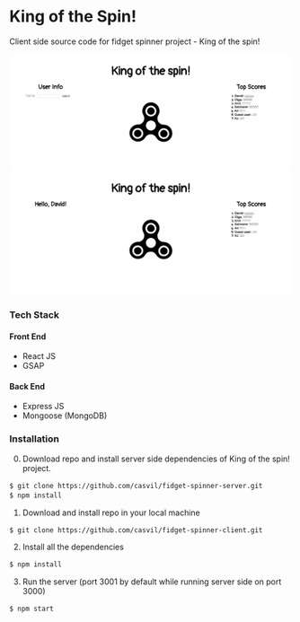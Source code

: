# King of the Spin!

Client side source code for fidget spinner project - King of the spin!

![Screenshoot 1](./public/screen1.png)
![Screenshoot 2](./public/screen2.png)

### Tech Stack
#### Front End
- React JS
- GSAP
#### Back End
- Express JS
- Mongoose (MongoDB)

### Installation
0. Download repo and install server side dependencies of King of the spin! project.
```sh
$ git clone https://github.com/casvil/fidget-spinner-server.git
$ npm install
```

1. Download and install repo in your local machine
```sh
$ git clone https://github.com/casvil/fidget-spinner-client.git
```

2. Install all the dependencies
```sh
$ npm install
```

3. Run the server (port 3001 by default while running server side on port 3000)
```sh
$ npm start
```
